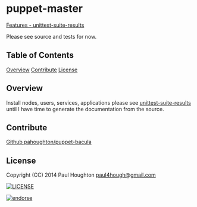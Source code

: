 puppet-master
=============

[Features - unittest-suite-results](http://github.com/pahoughton/puppet-master/wiki/unittest-suite-results)


Please see source and tests for now.

Table of Contents
-----------------
[Overview](#overview)
[Contribute](#contribute)
[License](#license)

Overview
--------
Install nodes, users, services, applications please see
[unittest-suite-results](http://github.com/pahoughton/puppet-master/wiki/unittest-suite-results)
until I have time to generate the documentation from the source.

Contribute
----------
[Github pahoughton/puppet-bacula](https://github.com/pahoughton/puppet-bacula)

License
--------
Copyright (CC) 2014 Paul Houghton <paul4hough@gmail.com>

[![LICENSE](http://i.creativecommons.org/l/by/4.0/88x31.png)](http://creativecommons.org/licenses/by/4.0/)

[![endorse](https://api.coderwall.com/pahoughton/endorsecount.png)](https://coderwall.com/pahoughton)
